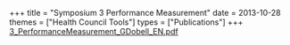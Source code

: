 +++
title = "Symposium 3 Performance Measurement"
date = 2013-10-28
themes = ["Health Council Tools"]
types = ["Publications"]
+++
[3\_PerformanceMeasurement\_GDobell\_EN.pdf](/files/3_PerformanceMeasurement_GDobell_EN.pdf)
